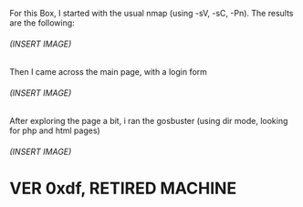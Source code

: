 For this Box, I started with the usual nmap (using -sV, -sC, -Pn). The results are the following:

###### (INSERT IMAGE)

Then I came across the main page, with a login form

###### (INSERT IMAGE)

After exploring the page a bit, i ran the gosbuster (using dir mode, looking for php and html pages)

###### (INSERT IMAGE)

# VER 0xdf, RETIRED MACHINE